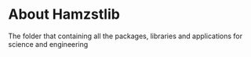 # About Hamzstlib
The folder that containing all the packages, libraries and applications for science and engineering
